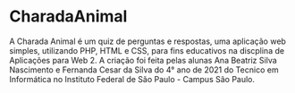 # CharadaAnimal
A Charada Animal é um quiz de perguntas e respostas, uma aplicação web simples, utilizando PHP, HTML e CSS, para fins educativos na discplina de Aplicações para Web 2.
A criação foi feita pelas alunas Ana Beatriz Silva Nascimento e Fernanda Cesar da Silva do 4° ano de 2021 do Tecnico em Informática no Instituto Federal de São Paulo - Campus São Paulo. 
